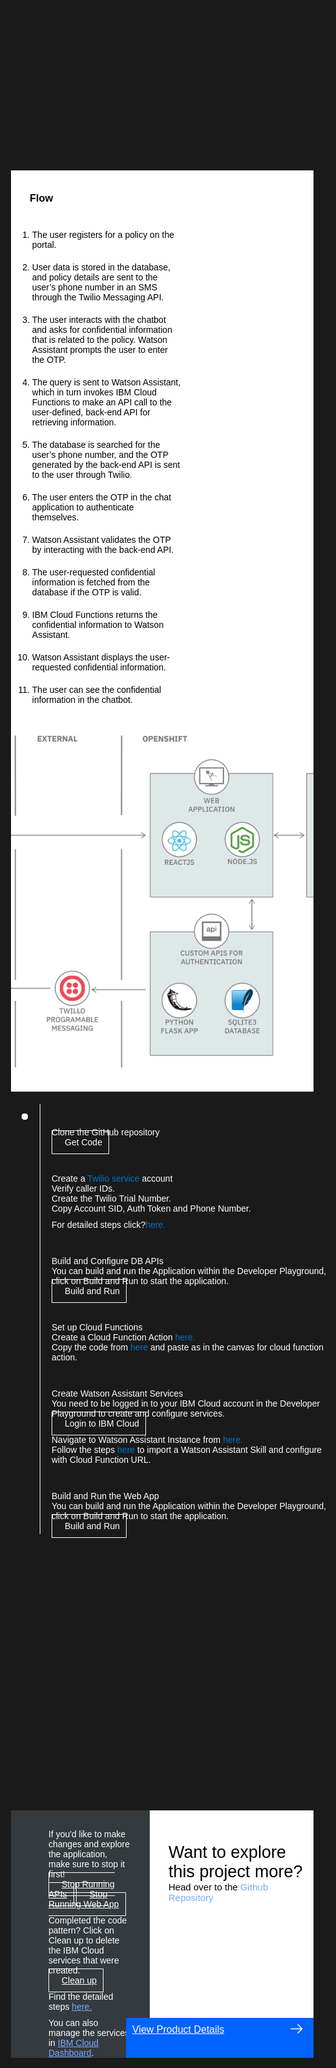 <html>
<head>
<meta name="viewport" content="width=device-width, initial-scale=1">
<style>
  html,
  div,
  body {
    background-color: #1a1a1a;
    font-family: 'IBM Plex Sans', sans-serif;
    font-size: 14px;
    outline: none;
  }
  body {
    font-family: Helvetica, sans-serif;
  }
  a{
    color:#78A9FF;
  }
  a:visited{
    color: #8C43FC;
  }
  /* The actual timeline (the vertical ruler) */
  .timeline {
    position: absolute;
    max-width: 1200px;
    margin: 0 auto;
    margin-left: 50px;
  }
  .content p {
    margin: 0px;
  }
  .content .afterbutton
  {
    padding-top: 16px;
  }
  /* The actual timeline (the vertical ruler) */
  .timeline::after {
    content: '';
    position: absolute;
    width: 1px;
    background-color: white;
    top: 0;
    bottom: 0;
    left: 18px;
    margin-left: -2px;
  }
  /* Container around content */
  .container {
    padding: 0px 0px;
    width: 70%;
    align-content: left;
    margin: 0px 0px 0px 0px;
    margin-left: 25px;
    margin-top: 32px;
  }
  /* The circles on the timeline */
  .container::after {
    content: '';
    position: absolute;
    width: 10px;
    height: 10px;
    right: -6px;
    background-color: white;
    border: 0px solid #FF9F55;
    top: 15px;
    border-radius: 50%;
    z-index: 1;
    margin: 0px 0px 0px 0px;
  }
  /* Place the container to the left */
  .left {
    left: 0px;
  }
  /* Place the container to the right */
  .right {
    left: 0px;
  }
  /* Add arrows to the left container (pointing right) */
  .left::before {
    content: " ";
    height: 0;
    top: 22px;
    width: 0;
    z-index: 1;
    right: 30px;
    border: medium solid white;
    border-width: 10px 0 10px 10px;
    border-color: transparent transparent transparent white;
  }
  /* Fix the circle for containers on the right side */
  .right::after {
    left: -13px;
  }
  /* The actual content */
  .content {
    padding: 5px 10px;
    color: white;
    background: transparent;
  }
  .button.is-dark.is-medium {
    font-family: 'IBM Plex Sans', sans-serif;
    background: transparent;
    border-color: white;
    color: #fff;
    border: 1px solid white;
    padding: 10px;
    padding-left: 20px;
    margin-bottom: 13px;
    border-radius: 0px;
    min-width: 180px;
    font-size: 14px;
    text-align: left;
    min-height: 48px;
    margin: 0px;
    justify-content:left;
  }
  .button.is-dark.is-medium:hover {
    font-family: 'IBM Plex Sans', sans-serif;
    background-color: #2a67f5;
    border-color: white;
    color: #fff;
  }
  .footer {
    display: flex;
    background-color: #343A3E;
    margin: 1150px 0px 0px 20px;
    padding: 0px;
    max-width: 1200px;
  }
  .image-content {
    padding: 5px 10px;
    background: transparent;
    color: black;
    position: absolute;
    font-size: 27px;
  }
  .image-div {
    position: relative;
    background-color: white;
    min-width: 50%;
    background-image: linear-gradient(rgba(255,255,255,0.9), rgba(255,255,255,0.9)), url("https://github.com/bodarajeshkumar/Developer-Playground/blob/master/didact/images/git.svg?raw=true");
    background-position: -30% 50px;
    background-repeat: no-repeat;
    padding-top: 20px;
    padding-left: 20px;
  }
  .image-btn {
    position: absolute;
    right: 0;
    bottom: 0%;
    background-color: #0062FF;
    width: 300px;
    padding: 0px;
    padding-bottom: 20px;
  }
  .image-link span 
  {
    float: right;
    font-size: 32px;
    margin-right:5px;
  }
  .image-btn .image-link:hover
  {   
    text-decoration: none;
    color: white;
    background-color: #0353E9;
  }
  .image-btn  a:hover
  {
    text-decoration: none;
    color: white;
  }
  .image-link {
    color: white;
    display: block;
    padding: 5px 10px 5px 10px;
    line-height: 28px;
    font-size: 16px;
    margin-bottom: 6px;
  }
  .flow{
    background-color: white;
    display: flex;
    flex-direction: column;
    max-width: 1200px;
    margin-top: 20px;
    margin-bottom: 20px;
    margin-left: 20px;
  }
  .flow .content ol{
    justify-content: space-between;
    align-items: center;
    min-width: 40%;
    margin-top:90px;
  }
  .flow .content li{ 
    background-color: white;
    flex-direction:column;
    float: left;
    color: black;
    font-size: 14px;
    margin: 10px 200px 10px 0;
  }
  .flow .content h3{
    background-color: white;
    float: left;
    color: black;
    margin: 30px 0 20px 20px;
  }
  .flow-image-div{
    background-color: white;
    display:flex;
    justify-content: center;
    align-items: center;
  }
  .flow-image{
    background-color: transparent;
    height: auto;
    width: auto;
    max-width: 900px;
    margin-top: 30px;
    margin-bottom:30px;
    margin-left: -10px;
    margin-right: -10px;
  }
  .container a
  {
    color: #0072C3;
    background-color: transparent;
    text-decoration: none;
  }
  .container a:visited
  {
    color: #8C43FC;
    background-color: transparent;
    text-decoration: none;
  }
  @media screen and (max-width: 1200px) {
    .footer {
      margin: 1150px 0px 0px 20px;
    }
    .flow{
      flex-direction:column;
    }
    .flow .content ol{
        align-items: left;
        margin-top:80px;
    }
    .flow .content li{ 
        margin-right:200px
    }
    .flow-image-div{
      overflow:auto;
    }
  }
  @media screen and (max-width: 1000px) {
    .flow{
      flex-direction:column;
    }
    .flow .content ol{
    justify-content: space-between;
    align-items: center;
    margin-top:80px;
    }
    .flow-image-div{
      overflow:auto;
    }
  }
  @media screen and (max-width: 900px) {
    .flow{
      flex-direction:column;
    }
    .flow .content ol{
    justify-content: space-between;
    align-items: center;
    min-width: 40%;
    margin-top:80px;
    }
    .flow .content li{ 
        margin-right:50px
    }
    .flow-image-div{
      overflow:auto;
    }
    .flow-image{
      margin-left:130px;
    }
  }
  @media screen and (max-width: 700px) {
    .flow{
      flex-direction:column;
    }
    .flow-image-div{
      overflow:auto;
    }
    .flow .content li{ 
        margin-right:50px
    }
    .flow-image{
      margin-left:250px;
    }
  }
  @media screen and (max-width: 650px) {
    .footer {
      margin: 1230px 0px 0px 20px;
    }
    .flow{
      flex-direction:column;
    }
    .flow-image-div{
      overflow:auto;
    }
    .flow .content li{ 
        margin-right:50px
    }
    .flow-image{
      margin-left:350px;
    }
  }
  @media screen and (max-width: 550px) {
    .footer {
      margin: 1350px 0px 0px 20px;
    }
    .flow{
        flex-direction:column;
    }
    .flow-image-div{
      overflow:auto;
    }
    .flow .content li{ 
        margin-right:50px
    }
    .flow-image{
      margin-left:450px;
    }
  }
  @media screen and (max-width: 400px) {
    .footer {
      margin: 1450px 0px 0px 20px;
    }
    .flow{
        flex-direction:column;
    }
    .flow-image-div{
      overflow:auto;
    }
    .flow .content li{ 
        margin-right:50px
    }
    .flow-image{
      margin-left:500px;
    }
  }
}
</style>
</head>
<body>
   <div style="margin-top:20px;margin-left: 40px;margin-bottom:40px;">
      <h2>Code Pattern: Authenticate users on your chatbot with SMS one time passcode</h2>
      <div style="margin-left:5px;font-size:14px;">
         <div>
            In this code pattern, learn how to authenticate users on your chatbot with an SMS one-time passcode (OTP).
         </div>
         </br>
         <div>
            After you have completed this code pattern, you understand how to:
         </div>
         <ul style="margin-left:-2px;">
            <li>Build conversational interfaces into any application, device, or channel.</li>
            <li>Run your application code without servers.</li>
            <li>Build APIs to authenticate users on your chatbot.</li>
            <li>Make external API calls through Watson Assistant.</li>
         </ul>
      </div>
   </div>
   <div class="flow">
      <div class="content">
         <h3>Flow</h3>
         <ol>
            <li> The user registers for a policy on the portal.</li>
            <li>User data is stored in the database, and policy details are sent to the user’s phone number in an SMS through the Twilio Messaging API.</li>
            <li>The user interacts with the chatbot and asks for confidential information that is related to the policy. Watson Assistant prompts the user to enter the OTP.</li>
            <li>The query is sent to Watson Assistant, which in turn invokes IBM Cloud Functions to make an API call to the user-defined, back-end API for retrieving information.</li>
            <li>The database is searched for the user’s phone number, and the OTP generated by the back-end API is sent to the user through Twilio.</li>
            <li>The user enters the OTP in the chat application to authenticate themselves.</li>
            <li>Watson Assistant validates the OTP by interacting with the back-end API.</li>
            <li>The user-requested confidential information is fetched from the database if the OTP is valid.</li>
            <li>IBM Cloud Functions returns the confidential information to Watson Assistant.</li>
            <li>Watson Assistant displays the user-requested confidential information.</li>
            <li>The user can see the confidential information in the chatbot.</li>
         </ol>
      </div>
      <div class="flow-image-div">
         <img class="flow-image" src="https://raw.githubusercontent.com/IBM/authenticate-users-on-your-chatbot-with-sms-otp/master/doc/source/images/architecture.png">
      </div>
   </div>
   <div class="timeline">
      <div class="container right">
         <div class="content">
            <p>Clone the GitHub repository</p>
            <a class="button is-dark is-medium" title="Clone the Repo" href="didact://?commandId=vscode.didact.sendNamedTerminalAString&text=nodejs%20terminal%202$$git%20clone%20https%3A%2F%2Fgithub.com%2FIBM%2Fauthenticate-users-on-your-chatbot-with-sms-otp.git%20%26%26%20cd%20authenticate-users-on-your-chatbot-with-sms-otp%2F%20%26%26%20cd%20custom-apis-for-authentication%20%26%26%20pip3%20install%20-r%20requirements.txt%20%26%26%20cd%20..%20%26%26%20cd%20node-web-application%20%20%26%26%20npm%20install%20%26%26%20cd%20..">Get Code</a>
         </div>
      </div>
      <div class="container right">
         <div class="content">
            <p>Create a <a href="https://www.twilio.com/try-twilio">Twilio service</a> account</p>
            <p>Verify caller IDs.</p>
            <p>Create the Twilio Trial Number.</p>
            <p>Copy Account SID, Auth Token and Phone Number.</p>
            <p style="margin-top:10px;">For detailed steps click?<a href="https://github.com/IBM/authenticate-users-on-your-chatbot-with-sms-otp#2-setup-twilio-messaging-service">here.</a></p>
         </div>
      </div>
      <div class="container right">
         <div class="content">
            <p>Build and Configure DB APIs</p>
            <p>
               You can build and run the Application within the Developer Playground, click on 
               <bold>Build and Run</bold>
               to start the application.
            </p>
            <a class="button is-dark is-medium" title="Build and Run" href="didact://?commandId=vscode.didact.sendNamedTerminalAString&text=nodejs%20terminal%202$$cd%20custom-apis-for-authentication%20%26%26%20python3%20app.py">Build and Run</a>
         </div>
      </div>
      <div class="container right">
         <div class="content">
            <p>Set up Cloud Functions</p>
            <p>Create a Cloud Function Action <a href="https://cloud.ibm.com/login?redirect=%2Ffunctions%2Fcreate%2Faction">here.</a></p>
            <p>Copy the code from <a href="https://github.com/IBM/authenticate-users-on-your-chatbot-with-sms-otp/blob/master/cloud-function-action/otp-auth.py">here </a>and paste as in the canvas for cloud function action.</p>
         </div>
      </div>
      <div class="container right">
         <div class="content">
            <p>Create Watson Assistant Services</p>
            <p>You need to be logged in to your IBM Cloud account in the Developer Playground to create and configure services.</p>
            <a class="button is-dark is-medium" title="Login to IBM Cloud" href="didact://?commandId=vscode.didact.sendNamedTerminalAString&text=nodejs%20terminal%203$$ibmcloud%20login%20--sso%20%26%26%20ibmcloud%20target%20--cf%20%26%26%20ibmcloud%20target%20-g%20Default">Login to IBM Cloud</a>
            <p style="margin-top:10px;">Navigate to Watson Assistant Instance from<a href="https://eu-gb.assistant.watson.cloud.ibm.com/instances"> here.</a></p>
            <p>Follow the steps <a href="https://github.com/IBM/authenticate-users-on-your-chatbot-with-sms-otp#6-import-watson-assistant-workspace">here </a>to import a Watson Assistant Skill and configure with Cloud Function URL.</p>
         </div>
      </div>
      <div class="container right">
         <div class="content">
            <p>Build and Run the Web App</p>
            <p>
               You can build and run the Application within the Developer Playground, click on 
               <bold>Build and Run</bold>
               to start the application.
            </p>
            <a class="button is-dark is-medium" title="Build and Run" href="didact://?commandId=vscode.didact.sendNamedTerminalAString&text=nodejs%20terminal%203$$cd%20authenticate-users-on-your-chatbot-with-sms-otp%2Fnode-web-application%20%26%26%20node%20server.js">Build and Run</a>
         </div>
      </div>
   </div>
   <div class="footer">
      <div class="content" style="padding:30px;padding-left:60px;padding-bottom: 0px;">
         <p>If you'd like to make changes and explore the application, make sure to stop it first!</p>
         <a class="button is-dark is-medium" href="didact://?commandId=vscode.didact.sendNamedTerminalCtrlC&text=nodejs%20terminal%202">Stop Running APIs</a>
         <a class="button is-dark is-medium" href="didact://?commandId=vscode.didact.sendNamedTerminalCtrlC&text=nodejs%20terminal%203">Stop Running Web App</a>
         <p style="margin-top:10px;">
            Completed the code pattern? Click on 
            <bold>Clean up</bold>
            to delete the IBM Cloud services that were created.
         </p>
         <a class="button is-dark is-medium" title="Delete services from IBM Cloud" href="didact://?commandId=vscode.didact.sendNamedTerminalAString&text=nodejs%20terminal%203$$servicename%3D%22cp-wa%22%20%26%26%20ibmcloud%20resource%20service-key-delete%20%22%24servicename-creds%22%20-f%20%26%26%20ibmcloud%20resource%20service-instance-delete%20%24servicename%20-f">Clean up</a>
         <p style="margin-top:10px;">Find the detailed steps <a href="https://github.com/IBM/authenticate-users-on-your-chatbot-with-sms-otp#4-create-a-cloud-function-action">here.</a></p>
         <p style="margin-top:10px;">You can also manage the services in <a href="https://cloud.ibm.com/resources">IBM Cloud Dashboard</a>.</p>
      </div>
      <div class="image-div">
         <p class="image-content">Want to explore this project more?
            <span style="font-size:15px;margin-top:0px;display:block;">Head over to the <a>Github Repository</a></span>
         </p>
         <div class="image-btn">
            <a class="image-link" href="https://developer.ibm.com/patterns/authenticate-users-on-your-chatbot-with-sms-one-time-passcode-otp/" target="_blank">
               View Product Details 
               <span>
                  <svg style="position: absolute; right: 1rem;" fill="#ffffff" focusable="false" preserveAspectRatio="xMidYMid meet" xmlns="http://www.w3.org/2000/  svg" width="25" height="25" viewBox="0 0 32 32" aria-hidden="true">
                     <path d="M18 6L16.6 7.4 24.1 15 3 15 3 17 24.1 17 16.6 24.6 18 26 28 16z"></path>
                     <title>Arrow right</title>
                  </svg>
               </span>
            </a>
         </div>
      </div>
   </div>
   <br><br>
</body>
</html>